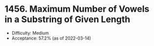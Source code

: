 # 1456. Maximum Number of Vowels in a Substring of Given Length
- Difficulty: Medium
- Acceptance: 57.2% (as of 2022-03-14)
